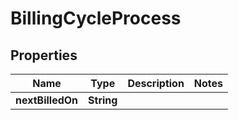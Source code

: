 

# BillingCycleProcess


## Properties

Name | Type | Description | Notes
------------ | ------------- | ------------- | -------------
**nextBilledOn** | **String** |  | 



